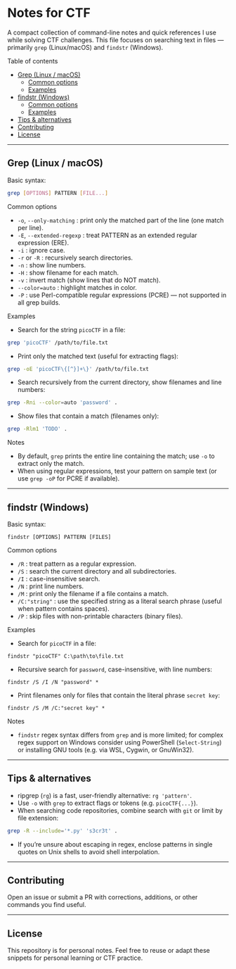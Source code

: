 # Notes for CTF

A compact collection of command-line notes and quick references I use while solving CTF challenges. This file focuses on searching text in files — primarily `grep` (Linux/macOS) and `findstr` (Windows).

Table of contents
- [Grep (Linux / macOS)](#grep-linux--macos)
  - [Common options](#common-options)
  - [Examples](#examples)
- [findstr (Windows)](#findstr-windows)
  - [Common options](#common-options-1)
  - [Examples](#examples-1)
- [Tips & alternatives](#tips--alternatives)
- [Contributing](#contributing)
- [License](#license)

---

## Grep (Linux / macOS)

Basic syntax:
```bash
grep [OPTIONS] PATTERN [FILE...]
```

Common options
- `-o`, `--only-matching` : print only the matched part of the line (one match per line).
- `-E`, `--extended-regexp` : treat PATTERN as an extended regular expression (ERE).
- `-i` : ignore case.
- `-r` or `-R` : recursively search directories.
- `-n` : show line numbers.
- `-H` : show filename for each match.
- `-v` : invert match (show lines that do NOT match).
- `--color=auto` : highlight matches in color.
- `-P` : use Perl-compatible regular expressions (PCRE) — not supported in all grep builds.

Examples
- Search for the string `picoCTF` in a file:
```bash
grep 'picoCTF' /path/to/file.txt
```
- Print only the matched text (useful for extracting flags):
```bash
grep -oE 'picoCTF\{[^}]+\}' /path/to/file.txt
```
- Search recursively from the current directory, show filenames and line numbers:
```bash
grep -Rni --color=auto 'password' .
```
- Show files that contain a match (filenames only):
```bash
grep -Rlm1 'TODO' .
```

Notes
- By default, `grep` prints the entire line containing the match; use `-o` to extract only the match.
- When using regular expressions, test your pattern on sample text (or use `grep -oP` for PCRE if available).

---

## findstr (Windows)

Basic syntax:
```
findstr [OPTIONS] PATTERN [FILES]
```

Common options
- `/R` : treat pattern as a regular expression.
- `/S` : search the current directory and all subdirectories.
- `/I` : case-insensitive search.
- `/N` : print line numbers.
- `/M` : print only the filename if a file contains a match.
- `/C:"string"` : use the specified string as a literal search phrase (useful when pattern contains spaces).
- `/P` : skip files with non-printable characters (binary files).

Examples
- Search for `picoCTF` in a file:
```
findstr "picoCTF" C:\path\to\file.txt
```
- Recursive search for `password`, case-insensitive, with line numbers:
```
findstr /S /I /N "password" *
```
- Print filenames only for files that contain the literal phrase `secret key`:
```
findstr /S /M /C:"secret key" *
```

Notes
- `findstr` regex syntax differs from `grep` and is more limited; for complex regex support on Windows consider using PowerShell (`Select-String`) or installing GNU tools (e.g. via WSL, Cygwin, or GnuWin32).

---

## Tips & alternatives
- ripgrep (`rg`) is a fast, user-friendly alternative: `rg 'pattern'`.
- Use `-o` with `grep` to extract flags or tokens (e.g. `picoCTF{...}`).
- When searching code repositories, combine search with `git` or limit by file extension:
```bash
grep -R --include='*.py' 's3cr3t' .
```
- If you’re unsure about escaping in regex, enclose patterns in single quotes on Unix shells to avoid shell interpolation.

---

## Contributing
Open an issue or submit a PR with corrections, additions, or other commands you find useful.

---

## License
This repository is for personal notes. Feel free to reuse or adapt these snippets for personal learning or CTF practice.
